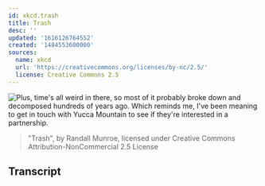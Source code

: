 ```yaml
---
id: xkcd.trash
title: Trash
desc: ''
updated: '1616126764552'
created: '1484553600000'
sources:
  name: xkcd
  url: 'https://creativecommons.org/licenses/by-nc/2.5/'
  license: Creative Commons 2.5
---
```

![Plus, time's all weird in there, so most of it probably broke down and decomposed hundreds of years ago. Which reminds me, I've been meaning to get in touch with Yucca Mountain to see if they're interested in a partnership.](https://imgs.xkcd.com/comics/trash.png)
> "Trash", by Randall Munroe, licensed under Creative Commons Attribution-NonCommercial 2.5 License

## Transcript
